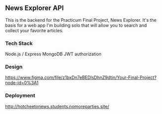 ## News Explorer API
This is the backend for the Practicum Final Project, News Explorer. It's the basis for a web app I'm building solo that will allow you to search and collect your favorite articles.

### Tech Stack
Node.js / Express
MongoDB
JWT authorization

### Design
https://www.figma.com/file/z1bxDn7eBEDlsDhnZ9dtin/Your-Final-Project?node-id=0%3A1

### Deployment
http://hotcheetonews.students.nomoreparties.site/